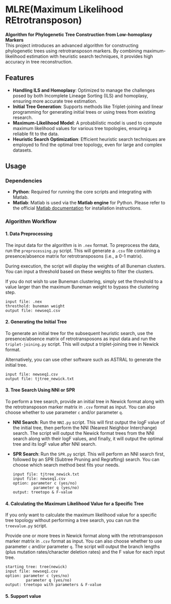 # MLRE(Maximum Likelihood REtrotransposon)

**Algorithm for Phylogenetic Tree Construction from Low-homoplasy Markers**  
This project introduces an advanced algorithm for constructing phylogenetic trees using retrotransposon markers. By combining maximum-likelihood estimation with heuristic search techniques, it provides high accuracy in tree reconstruction.


## Features

- **Handling ILS and Homoplasy**: Optimized to manage the challenges posed by both Incomplete Lineage Sorting (ILS) and homoplasy, ensuring more accurate tree estimation.  
- **Initial Tree Generation**: Supports methods like Triplet-joining and linear programming for generating initial trees or using trees from existing research.
- **Maximum-Likelihood Model**: A probabilistic model is used to compute maximum likelihood values for various tree topologies, ensuring a reliable fit to the data.
- **Heuristic Search Optimization**: Efficient heuristic search techniques are employed to find the optimal tree topology, even for large and complex datasets.

## Usage

### Dependencies
- **Python**: Required for running the core scripts and integrating with Matlab.
- **Matlab**: Matlab is used via the **Matlab engine** for Python. Please refer to the official [Matlab documentation](https://www.mathworks.com/help/matlab/matlab-engine-for-python.html) for installation instructions.

### Algorithm Workflow


#### 1. Data Preprocessing

The input data for the algorithm is in `.nex` format. To preprocess the data, run the `preprocessing.py` script. This will generate a `.csv` file containing a presence/absence matrix for retrotransposons (i.e., a 0-1 matrix).

During execution, the script will display the weights of all Buneman clusters. You can input a threshold based on these weights to filter the clusters. 

If you do not wish to use Buneman clustering, simply set the threshold to a value larger than the maximum Buneman weight to bypass the clustering step.


   ```
   input file: .nex  
   thresthold: buneman weight  
   output file: newseq1.csv  
   ```





#### 2. Generating the Initial Tree

To generate an initial tree for the subsequent heuristic search, use the presence/absence matrix of retrotransposons as input data and run the `triplet-joining.py` script. This will output a triplet-joining tree in Newick format.

Alternatively, you can use other software such as ASTRAL to generate the initial tree.


   ```
   input file: newseq1.csv  
   output file: tjtree_newick.txt
   ```



#### 3. Tree Search Using NNI or SPR

To perform a tree search, provide an initial tree in Newick format along with the retrotransposon marker matrix in `.csv` format as input. You can also choose whether to use parameter `c` and/or parameter `q`. 

- **NNI Search**: Run the `NNI.py` script. This will first output the logF value of the initial tree, then perform the NNI (Nearest Neighbor Interchange) search. The script will output the Newick format trees from the NNI search along with their logF values, and finally, it will output the optimal tree and its logF value after NNI search.
  
- **SPR Search**: Run the `SPR.py` script. This will perform an NNI search first, followed by an SPR (Subtree Pruning and Regrafting) search. You can choose which search method best fits your needs.


   ```
   input file: tjtree_newick.txt  
   input file: newseq1.csv  
   option: parameter c (yes/no)  
            parameter q (yes/no)    
   output: treetopo & F-value
   ```




#### 4. Calculating the Maximum Likelihood Value for a Specific Tree

If you only want to calculate the maximum likelihood value for a specific tree topology without performing a tree search, you can run the `treevalue.py` script. 

Provide one or more trees in Newick format along with the retrotransposon marker matrix in `.csv` format as input. You can also choose whether to use parameter `c` and/or parameter `q`. The script will output the branch lengths (plus mutation rates/character deletion rates) and the F value for each input tree.


   ```
   starting tree: tree(newick)  
   input file: newseq1.csv  
   option: parameter c (yes/no)  
            parameter q (yes/no)     
   output: treetopo with parameters & F-value
   ```


#### 5. Support value






